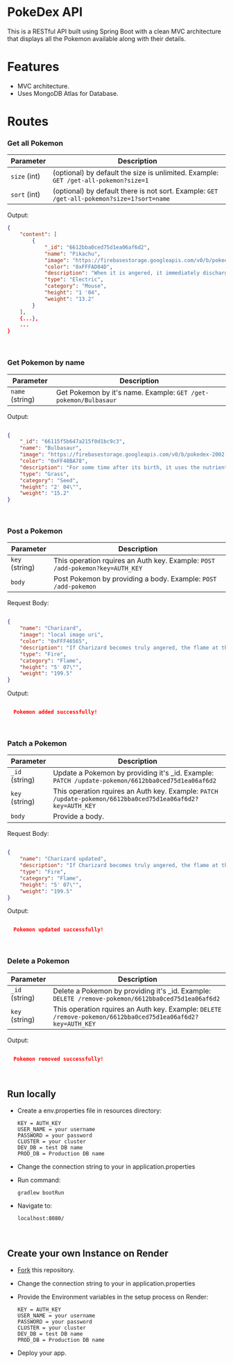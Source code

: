 # PokeDex API

This is a RESTful API built using Spring Boot with a clean MVC architecture that displays all the Pokemon available along with their details.

# Features

- MVC architecture.
- Uses MongoDB Atlas for Database.

# Routes

### Get all Pokemon

| Parameter    | Description                                                                                                                                                                                   |
| ------------ | --------------------------------------------------------------------------------------------------------------------------------------------------------------------------------------------- |
| `size` (int) | (optional) by default the size is unlimited. Example: `GET /get-all-pokemon?size=1`                                                                                                           |
| `sort` (int) | (optional) by default there is not sort. Example: `GET /get-all-pokemon?size=1?sort=name`                                                                                                     |

Output:

```json
{
    "content": [
        {
            "_id": "6612bba0ced75d1ea06af6d2",
            "name": "Pikachu",
            "image": "https://firebasestorage.googleapis.com/v0/b/pokedex-2002.appspot.com/o/Pokemon%2FPikachu%20.png?alt=media&token=9e2f5ac2-6818-4fad-9e3f-81258418aa5a",
            "color": "0xFFFAD04D",
            "description": "When it is angered, it immediately discharges the energy stored in the pouches in its cheeks.",
            "type": "Electric",
            "category": "Mouse",
            "height": "1 '04",
            "weight": "13.2"
        }
    ],
    {...},
    ...
}
```

<br>

### Get Pokemon by name

| Parameter       | Description                                                                                                                                                                                   |
| --------------- | --------------------------------------------------------------------------------------------------------------------------------------------------------------------------------------------- |
| `name` (string) | Get Pokemon by it's name. Example: `GET /get-pokemon/Bulbasaur`                                                                                                                               |

Output:

```json

{
    "_id": "66115f5b647a215f0d1bc9c3",
    "name": "Bulbasaur",
    "image": "https://firebasestorage.googleapis.com/v0/b/pokedex-2002.appspot.com/o/Pokemon%2FBulbasaur.png?alt=media&token=daac3ff8-9f15-4d50-aae2-27c703ca1452",
    "color": "0xFF48BA78",
    "description": "For some time after its birth, it uses the nutrients that are packed into the seed on its back in order to grow.",
    "type": "Grass",
    "category": "Seed",
    "height": "2' 04\"",
    "weight": "15.2"
}
```

<br>

### Post a Pokemon

| Parameter       | Description                                                                                                                                                                                   |
| --------------- | --------------------------------------------------------------------------------------------------------------------------------------------------------------------------------------------- |
| `key` (string)  | This operation rquires an Auth key. Example: `POST /add-pokemon?key=AUTH_KEY`                                                                                                                 |
| `body`          | Post Pokemon by providing a body. Example: `POST /add-pokemon`                                                                                                                                |


Request Body:

```json

{
    "name": "Charizard",
    "image": "local image uri",
    "color": "0xFFF46565",
    "description": "If Charizard becomes truly angered, the flame at the tip of its tail burns in a light blue shade.",
    "type": "Fire",
    "category": "Flame",
    "height": "5' 07\"",
    "weight": "199.5"
}
```

Output:

```json

  Pokemon added successfully!
```

<br>

### Patch a Pokemon

| Parameter       | Description                                                                                                                                                                                   |
| --------------- | --------------------------------------------------------------------------------------------------------------------------------------------------------------------------------------------- |
| `_id` (string)  | Update a Pokemon by providing it's _id. Example: `PATCH /update-pokemon/6612bba0ced75d1ea06af6d2`                                                                                             |
| `key` (string)  | This operation rquires an Auth key. Example: `PATCH /update-pokemon/6612bba0ced75d1ea06af6d2?key=AUTH_KEY`                                                                                    |
| `body`          | Provide a body.                                                                                                                                                                               |


Request Body:

```json

{
    "name": "Charizard updated",
    "description": "If Charizard becomes truly angered, the flame at the tip of its tail burns in a light blue shade.",
    "type": "Fire",
    "category": "Flame",
    "height": "5' 07\"",
    "weight": "199.5"
}
```

Output:

```json

  Pokemon updated successfully!
```

<br>



### Delete a Pokemon

| Parameter       | Description                                                                                                                                                                                   |
| --------------- | --------------------------------------------------------------------------------------------------------------------------------------------------------------------------------------------- |
| `_id` (string)  | Delete a Pokemon by providing it's _id. Example: `DELETE /remove-pokemon/6612bba0ced75d1ea06af6d2`                                                                                            |
| `key` (string)  | This operation rquires an Auth key. Example: `DELETE /remove-pokemon/6612bba0ced75d1ea06af6d2?key=AUTH_KEY`                                                                                   |


Output:

```json

  Pokemon removed successfully!
```

<br>

## Run locally

- Create a env.properties file in resources directory:

  ```
  KEY = AUTH_KEY
  USER_NAME = your username
  PASSWORD = your password
  CLUSTER = your cluster
  DEV_DB = test DB name
  PROD_DB = Production DB name
  ```

- Change the connection string to your in application.properties

- Run command:

  ```
  gradlew bootRun
  ```

- Navigate to:
  
  ```
  localhost:8080/
  ```
<br>

## Create your own Instance on Render

- [Fork](https://github.com/Praveen-DR/pokedex-api/fork) this repository.
- Change the connection string to your in application.properties
- Provide the Environment variables in the setup process on Render:

  ```
  KEY = AUTH_KEY
  USER_NAME = your username
  PASSWORD = your password
  CLUSTER = your cluster
  DEV_DB = test DB name
  PROD_DB = Production DB name
  ```

- Deploy your app.

